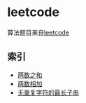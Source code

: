 # leetcode

算法题目来自[leetcode](https://leetcode-cn.com/problemset/all/)

## 索引
- [两数之和](./1.c)
- [两数相加](./2.c)
- [无重复字符的最长子串](./3.c)